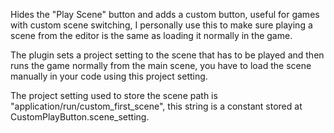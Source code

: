 Hides the "Play Scene" button and adds a custom button, useful for games with custom scene switching, 
I personally use this to make sure playing a scene from the editor is the same as loading
it normally in the game.

The plugin sets a project setting to the scene that has to be played and then runs the game normally from the main scene,
you have to load the scene manually in your code using this project setting.


The project setting used to store the scene path is "application/run/custom_first_scene", this string is
a constant stored at CustomPlayButton.scene_setting.